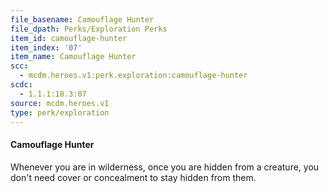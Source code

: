 ```yaml
---
file_basename: Camouflage Hunter
file_dpath: Perks/Exploration Perks
item_id: camouflage-hunter
item_index: '07'
item_name: Camouflage Hunter
scc:
  - mcdm.heroes.v1:perk.exploration:camouflage-hunter
scdc:
  - 1.1.1:18.3:07
source: mcdm.heroes.v1
type: perk/exploration
---
```


#### Camouflage Hunter

Whenever you are in wilderness, once you are hidden from a creature, you don't need cover or concealment to stay hidden from them.
